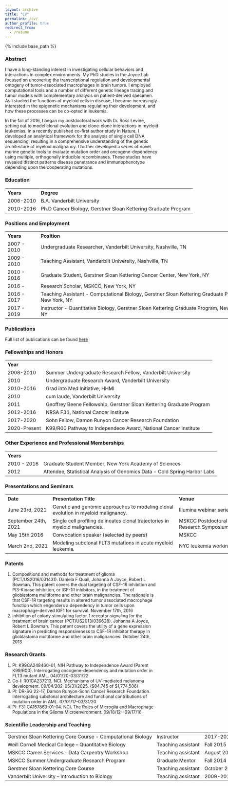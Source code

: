 ```yaml
---
layout: archive
title: "CV"
permalink: /cv/
author_profile: true
redirect_from:
  - /resume
---
```


{% include base_path %}

### Abstract
I have a long-standing interest in investigating cellular behaviors and interactions in complex environments. My PhD studies in the Joyce Lab focused on uncovering the transcriptional regulation and developmental ontogeny of tumor-associated macrophages in brain tumors. I employed computational tools and a number of different genetic lineage tracing and tumor models with complementary analysis on patient-derived specimen. As I studied the functions of myeloid cells in disease, I became increasingly interested in the epigenetic mechanisms regulating their development, and how these processes can be co-opted in leukemia. 

In the fall of 2016, I began my postdoctoral work with Dr. Ross Levine, setting out to model clonal evolution and clone-clone interactions in myeloid leukemias. In a recently published co-first author study in Nature, I developed an analytical framework for the analysis of single cell DNA sequencing, resulting in a comprehensive understanding of the genetic architecture of myeloid malignancy.  I further developed a series of novel murine genetic tools to evaluate mutation order and oncogene-dependency using multiple, orthogonally inducible recombinases. These studies have revealed distinct patterns disease penetrance and immunophenotype depending upon the cooperating mutations.  

### Education
<table style="width:800px">
  <tr style="text-align:left">
    <th>Years</th>
    <th>Degree</th>
  </tr>
  <tr>
    <td>2006-2010</td>
    <td>B.A. Vanderbilt University</td>
  </tr>
  <tr>
    <td>2010-2016</td>
    <td>Ph.D Cancer Biology, Gerstner Sloan Kettering Graduate Program</td>
  </tr>
</table>

### Positions and Employment

<table style="width:800px">
  <tr style="text-align:left">
    <th>Years</th>
    <th>Position</th>
  </tr>
  <tr>
    <td>2007 - 2010</td>
    <td>Undergraduate Researcher, Vanderbilt University, Nashville, TN</td>
  </tr>
  <tr>
    <td>2009 - 2010</td>
    <td>Teaching Assistant, Vanderbilt University, Nashville, TN</td>
  </tr>
  <tr>
    <td>2010 - 2016</td>
    <td>Graduate Student, Gerstner Sloan Kettering Cancer Center, New York, NY</td>
  </tr>
  <tr>
    <td>2016 -</td>
    <td>Research Scholar, MSKCC, New York, NY</td>
  </tr>
  <tr>
    <td>2016 - 2017</td>
    <td>Teaching Assistant - Computational Biology, Gerstner Sloan Kettering Graduate Program, New York, NY</td>
  </tr>
  <tr>
    <td>2017 - 2019</td>
    <td>Instructor - Quantitative Biology, Gerstner Sloan Kettering Graduate Program, New York, NY</td>
  </tr>
</table>

### Publications
Full list of publications can be found [here](https://www.ncbi.nlm.nih.gov/myncbi/robert.bowman.1/bibliography/public/)

### Fellowships and Honors
<table style="width:800px">
  <tr style="text-align:left">
    <th>Year</th>
    <th></th>
  </tr>
  <tr>
    <td>2008-2010</td>
    <td>Summer Undergraduate Research Fellow, Vanderbilt University</td>
  </tr>
  <tr>
    <td>2010</td>
    <td>Undergraduate Research Award, Vanderbilt University</td>
  </tr>
  <tr>
    <td>2010-2016</td>
    <td>Grad into Med Initiative, HHMI</td>
  </tr>
  <tr>
    <td>2010</td>
    <td>cum laude, Vanderbilt University</td>
  </tr>
  <tr>
    <td>2011</td>
    <td>Geoffrey Beene Fellowship, Gerstner Sloan Kettering Graduate Program</td>
  </tr>
  <tr>
    <td>2012-2016</td>
    <td>NRSA F31, National Cancer Institute</td>
  </tr>
  <tr>
    <td>2017-2020</td>
    <td>Sohn Fellow, Damon Runyon Cancer Research Foundation</td>
  </tr>
  <tr>
    <td>2020-Present</td>
    <td>K99/R00 Pathway to Independece Award, National Cancer Institute</td>
  </tr>
</table>


### Other Experience and Professional Memberships
<table style="width:800px;">
  <tr style="text-align:left">
    <th>Years</th>
    <th></th>
  </tr>
  <tr>
    <td>2010 - 2016</td>
    <td>Graduate Student Member, New York Academy of Sciences</td>
  </tr>
  <tr>
    <td>2012</td>
    <td>Attendee, Statistical Analysis of Genomics Data - Cold Spring Harbor Labs</td>
  </tr>
</table>


### Presentations and Seminars
<table style="width:800px;">
  <tr style="text-align:left">
    <th>Date</th>
    <th>Presentation Title</th>
    <th>Venue</th>
  </tr>
  <tr>
    <td>June 23rd, 2021</td>
    <td>Genetic and genomic approaches to modeling clonal evolution in myeloid malignancy. </td>    
 	  <td>Illumina webinar series. </td>
  </tr>
  <tr>
    <td>September 24th, 2021</td>
    <td>Single cell profiling delineates clonal trajectories in myeloid malignancies. </td>    
 	  <td>MSKCC Postdoctoral Research Symposium </td>  
 </tr>
 <tr>
    <td>May 15th 2016</td>
    <td>Convocation speaker (selected by peers)</td>    
 	  <td>MSKCC</td>  
 </tr>
  <tr>
    <td>March 2nd, 2021</td>
    <td>Modeling subclonal FLT3 mutations in acute myeloid leukemia.</td>    
 	  <td>NYC leukemia working group</td>  
 </tr>
</table>


### Patents
1.	Compositions and methods for treatment of glioma (PCT/US2016/031431). Daniela F Quail, Johanna A Joyce, Robert L Bowman.  This patent covers the dual targeting of CSF-1R inhibition and PI3-Kinase inhibition, or IGF-1R inhibitors, in the treatment of glioblastoma multiforme and other brain malignancies.  The rationale is that CSF-1R targeting results in altered tumor associated macrophage function which engenders a dependency in tumor cells upon macrophage-derived IGF1 for survival. November 17th, 2016
2.	Inhibition of colony stimulating factor-1 receptor signaling for the treatment of brain cancer (PCT/US2013/036628). Johanna A Joyce, Robert L Bowman.  This patent covers the utility of a gene expression signature in predicting responsiveness to CSF-1R inhibitor therapy in glioblastoma multiforme and other brain malignancies. October 24th, 2013

### Research Grants 
1.	PI: K99CA248460-01, NIH Pathway to Independence Award (Parent K99/R00).  Interrogating oncogene-dependency and mutation order in FLT3 mutant AML. 04/01/20-03/31/22
2.	Co-I: R01CA237213, NCI. Mechanisms of UV-mediated melanoma development. 09/04/202-05/31/2025. ($84,745 of $1,774,506)
3.	PI:  DR-SG 22-17, Damon Runyon-Sohn Cancer Research Foundation. Interrogating subclonal architecture and functional contributions of mutation order in AML. 07/01/17-03/31/20
4.	PI:  F31 CA167863-01-04. NCI. The Roles of Microglia and Macrophage Populations in the Glioma Microenvironment. 09/18/12--09/17/16



### Scientific Leadership and Teaching
<table style="width:800px;">
  <tr>
    <td>Gerstner Sloan Kettering Core Course - Computational Biology  </td>
    <td>Instructor</td>    
 	  <td>2017-2019</td>  
 </tr>
  <tr>
    <td>Weill Cornell Medical College – Quantitative Biology </td>
    <td>Teaching assistant</td>    
 	  <td>Fall 2015</td>  
 </tr>
   <tr>
    <td>MSKCC Career Services  – Data Carpentry Workshop</td>
    <td>Teaching assistant</td>    
 	  <td>August 2015</td>  
 </tr>
<tr>
    <td>MSKCC Summer Undergraduate Research Program </td>
    <td>Graduate Mentor</td>    
 	  <td>Fall 2014</td>  
 </tr>
 <tr>
    <td>Gerstner Sloan Kettering Core Course</td>
    <td>Teaching assistant</td>    
 	  <td>October 2014</td>  
 </tr>
 <tr>
    <td>Vanderbilt University – Introduction to Biology</td>
    <td>Teaching assistant</td>    
 	  <td>2009-2010</td>  
 </tr>
 </table>

<br>
<br>
<br>




